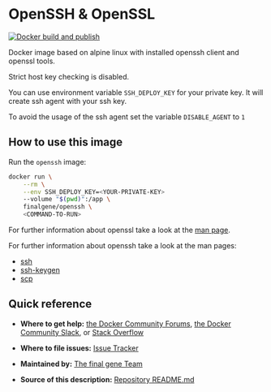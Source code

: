 # OpenSSH & OpenSSL

[![Docker build and publish](https://github.com/final-gene/docker-hub-openssh/actions/workflows/publish.yml/badge.svg)](https://github.com/final-gene/docker-hub-openssh/actions/workflows/publish.yml)

Docker image based on alpine linux with installed openssh client and
openssl tools.

Strict host key checking is disabled.

You can use environment variable `SSH_DEPLOY_KEY` for your private key.
It will create ssh agent with your ssh key.

To avoid the usage of the ssh agent set the variable `DISABLE_AGENT` to `1`

## How to use this image

Run the `openssh` image:

```bash
docker run \
    --rm \
    --env SSH_DEPLOY_KEY=<YOUR-PRIVATE-KEY>
    --volume "$(pwd)":/app \
    finalgene/openssh \
    <COMMAND-TO-RUN>
```

For further information about openssl take a look at the [man page](https://linux.die.net/man/1/openssl).

For further information about openssh take a look at the man pages:  

-   [ssh](https://linux.die.net/man/1/ssh)
-   [ssh-keygen](https://linux.die.net/man/1/ssh-keygen)
-   [scp](https://linux.die.net/man/1/scp)

## Quick reference

-   **Where to get help:**
[the Docker Community Forums](https://forums.docker.com),
[the Docker Community Slack](https://blog.docker.com/2016/11/introducing-docker-community-directory-docker-community-slack),
or [Stack Overflow](https://stackoverflow.com/search?tab=newest&q=docker)

-   **Where to file issues:**
[Issue Tracker](https://github.com/finalgene/docker-hub-openssh/issues)

-   **Maintained by:**
[The final gene Team](https://github.com/finalgene)

-   **Source of this description:**
[Repository README.md](https://github.com/finalgene/docker-hub-openssh/blob/master/README.md)
